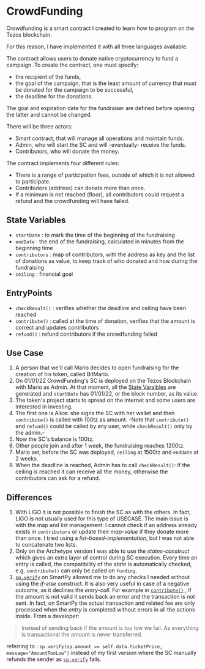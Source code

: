 # CrowdFunding
Crowdfunding is a smart contract I created to learn how to program on the Tezos blockchain.

For this reason, I have implemented it with all three languages available.

The contract allows users to donate native cryptocurrency to fund a campaign. To create the contract, one must specify:
- the recipient of the funds,
- the goal of the campaign, that is the least amount of currency that must be donated for the campaign to be successful,
- the deadline for the donations.

The goal and expiration date for the fundraiser are defined before opening the latter and cannot be changed.

There will be three actors:
- Smart contract, that will manage all operations and maintain funds.
- Admin, who will start the SC and will -eventually- receive the funds.
- Contributors, who will donate the money.

The contract implements four different rules:
- There is a range of participation fees, outside of which it is not allowed to participate.
- Contributors (address) can donate more than once. 
- If a minimum is not reached (floor), all contributors could request a refund and the crowdfunding will have failed.
  

## State Variables
- `startDate` : to mark the time of the beginning of the fundraising 
- `endDate` : the end of the fundraising, calculated in minutes from the beginning time
- `contributors` : map of contributors, with the address as key and the list of donations as value, to keep track of who donated and how during the fundraising
- `ceiling` : financial goal


## EntryPoints
- `checkResult()` : verifies whether the deadline and ceiling have been reached
- `contribute()` : called at the time of donation, verifies that the amount is correct and updates contributors
- `refund()` : refund contributors if the crowdfunding failed


## Use Case
1. A person that we'll call Mario decides to open fundraising for the creation of his token, called BitMario.
2. On 01/01/22 CrowdFunding's SC is deployed on the Tezos Blockchain with Mario as Admin. At that moment, all the [State Varaibles](#state-variables) are generated and `startDate` has 01/01/22, or the block number, as its value.
3. The token's project starts to spread on the internet and some users are interested in investing.
4. The first one is Alice: she signs the SC with her wallet and then `contribute()` is called with 100tz as amount. -Note that `contribute()` and `refund()` could be called by any user, while `checkResult()` only by the admin.-
5. Now the SC's balance is 100tz.
6.  Other people join and after 1 week, the fundraising reaches 1200tz.
7.  Mario set, before the SC was deployed, `ceiling` at 1500tz and `endDate` at 2 weeks.
8.  When the deadline is reached, Admin has to call `checkResult()`: if the ceiling is reached it can receive all the money, otherwise the contributors can ask for a refund.


## Differences
1. With LIGO it is not possible to finish the SC as with the others. In fact, LIGO is not usually used for this type of USECASE. The main issue is with the map and list management: I cannot check if an address already exists in `contributors` or update their *map-value* if they donate more than once. I tried using a *list-based-implementation*, but I was not able to concatenate two lists.
2. Only on the Archetype version I was able to use the *states-construct* which gives an extra layer of control during SC execution. Every time an entry is called, the compatibility of the *state* is automatically checked, e.g. `contribute()` can only be called on `funding`.
3. [`sp.verify`]( l ) on SmartPy allowed me to do any checks I needed without using the *if-else* construct. It is also very useful in case of a negative outcome, as it declines the *entry-call*. For example in [`contribute()`](https://github.com/TheMastro-11/Evaluating-execution-and-development-costs-in-the-Tezos-blockchain/tree/contracts/CrowdFunding/SmartPy/#contribute) , if the amount is not valid it sends back an error and the transaction is not sent. In fact, on SmartPy the actual transaction and related fee are only processed when the *entry* is completed without errors in all the actions inside. 
From a developer: 
> Instead of sending back if the amount is too low we fail.
As everything is transactional the amount is never transferred.

referring to : `sp.verify(sp.amount >= self.data.ticketPrice, message="AmountTooLow")` instead of my first version where the SC manually refunds the sender as [`sp.verify`](https://smartpy.io/docs/general/checking_condition/#asserts) fails.


